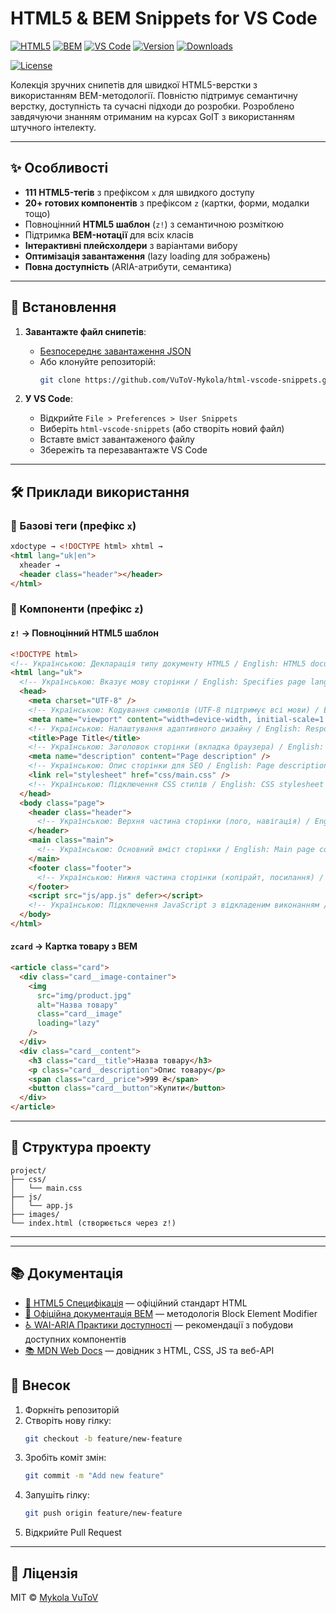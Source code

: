 # HTML5 & BEM Snippets for VS Code

[![HTML5](https://img.shields.io/badge/HTML5-E34F26?style=for-the-badge&logo=html5&logoColor=white)](https://html.spec.whatwg.org/)
[![BEM](https://img.shields.io/badge/BEM-000000?style=for-the-badge&logo=bem&logoColor=white)](https://en.bem.info/)
[![VS Code](https://img.shields.io/badge/VS_Code-007ACC?style=for-the-badge&logo=visual-studio-code&logoColor=white)](https://code.visualstudio.com/)
[![Version](https://img.shields.io/github/v/release/VuToV-Mykola/html-vscode-snippets)](https://github.com/VuToV-Mykola/html-vscode-snippets/releases)
[![Downloads](https://img.shields.io/github/downloads/ІМ_РЕПОЗИТОРІЮ/html-bem-snippets/total?label=Downloads)](https://github.com/VuToV-Mykola/html-vscode-snippets/releases/latest)

[![License](https://img.shields.io/badge/License-MIT-blue.svg)](LICENSE)

Колекція зручних снипетів для швидкої HTML5-верстки з використанням
BEM-методології. Повністю підтримує семантичну верстку, доступність та сучасні
підходи до розробки. Розроблено завдячуючи знанням отриманим на курсах GoIT з
використанням штучного інтелекту.

---

## ✨ Особливості

- **111 HTML5-тегів** з префіксом `x` для швидкого доступу
- **20+ готових компонентів** з префіксом `z` (картки, форми, модалки тощо)
- Повноцінний **HTML5 шаблон** (`z!`) з семантичною розміткою
- Підтримка **BEM-нотації** для всіх класів
- **Інтерактивні плейсхолдери** з варіантами вибору
- **Оптимізація завантаження** (lazy loading для зображень)
- **Повна доступність** (ARIA-атрибути, семантика)

---

## 🚀 Встановлення

1. **Завантажте файл снипетів**:

   - [Безпосереднє завантаження JSON](https://github.com/VuToV-Mykola/html-vscode-snippets/releases/latest)
   - Або клонуйте репозиторій:
     ```bash
     git clone https://github.com/VuToV-Mykola/html-vscode-snippets.git
     ```

2. **У VS Code**:
   - Відкрийте `File > Preferences > User Snippets`
   - Виберіть `html-vscode-snippets` (або створіть новий файл)
   - Вставте вміст завантаженого файлу
   - Збережіть та перезавантажте VS Code

---

## 🛠 Приклади використання

### 🔹 Базові теги (префікс `x`)

```html
xdoctype → <!DOCTYPE html> xhtml →
<html lang="uk|en">
  xheader →
  <header class="header"></header>
</html>
```

### 🔸 Компоненти (префікс `z`)

#### `z!` → Повноцінний HTML5 шаблон

```html
<!DOCTYPE html>
<!-- Українською: Декларація типу документу HTML5 / English: HTML5 document type declaration -->
<html lang="uk">
  <!-- Українською: Вказує мову сторінки / English: Specifies page language -->
  <head>
    <meta charset="UTF-8" />
    <!-- Українською: Кодування символів (UTF-8 підтримує всі мови) / English: Character encoding (UTF-8 supports all languages) -->
    <meta name="viewport" content="width=device-width, initial-scale=1.0" />
    <!-- Українською: Налаштування адаптивного дизайну / English: Responsive design settings -->
    <title>Page Title</title>
    <!-- Українською: Заголовок сторінки (вкладка браузера) / English: Page title (browser tab) -->
    <meta name="description" content="Page description" />
    <!-- Українською: Опис сторінки для SEO / English: Page description for SEO -->
    <link rel="stylesheet" href="css/main.css" />
    <!-- Українською: Підключення CSS стилів / English: CSS stylesheet link -->
  </head>
  <body class="page">
    <header class="header">
      <!-- Українською: Верхня частина сторінки (лого, навігація) / English: Top section (logo, navigation) -->
    </header>
    <main class="main">
      <!-- Українською: Основний вміст сторінки / English: Main page content -->
    </main>
    <footer class="footer">
      <!-- Українською: Нижня частина сторінки (копірайт, посилання) / English: Bottom section (copyright, links) -->
    </footer>
    <script src="js/app.js" defer></script>
    <!-- Українською: Підключення JavaScript з відкладеним виконанням / English: JavaScript with deferred execution -->
  </body>
</html>
```

#### `zcard` → Картка товару з BEM

```html
<article class="card">
  <div class="card__image-container">
    <img
      src="img/product.jpg"
      alt="Назва товару"
      class="card__image"
      loading="lazy"
    />
  </div>
  <div class="card__content">
    <h3 class="card__title">Назва товару</h3>
    <p class="card__description">Опис товару</p>
    <span class="card__price">999 ₴</span>
    <button class="card__button">Купити</button>
  </div>
</article>
```

---

## 📂 Структура проекту

```
project/
├── css/
│   └── main.css
├── js/
│   └── app.js
├── images/
└── index.html (створюється через z!)
```

---

---

## 📚 Документація

- [📘 HTML5 Специфікація](https://html.spec.whatwg.org/) — офіційний стандарт
  HTML
- [📗 Офіційна документація BEM](https://en.bem.info/methodology/) — методологія
  Block Element Modifier
- [♿ WAI-ARIA Практики доступності](https://www.w3.org/WAI/ARIA/apg/) —
  рекомендації з побудови доступних компонентів
- [📚 MDN Web Docs](https://developer.mozilla.org/uk/) — довідник з HTML, CSS,
  JS та веб-API

## 🤝 Внесок

1. Форкніть репозиторій
2. Створіть нову гілку:
   ```bash
   git checkout -b feature/new-feature
   ```
3. Зробіть коміт змін:
   ```bash
   git commit -m "Add new feature"
   ```
4. Запушіть гілку:
   ```bash
   git push origin feature/new-feature
   ```
5. Відкрийте Pull Request

---

## 📜 Ліцензія

MIT © [Mykola VuToV](https://github.com/VuToV-Mykola)
